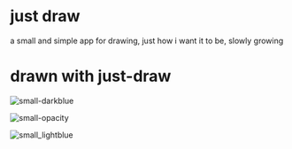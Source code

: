 # just draw
a small and simple app for drawing, just how i want it to be, slowly growing

# drawn with just-draw
![small-darkblue](https://github.com/user-attachments/assets/6516916b-b916-411f-93cb-920cfc9d4b33)


![small-opacity](https://github.com/user-attachments/assets/24211560-3ba7-4570-8e7d-7cd9ef96f9d6)


![small_lightblue](https://github.com/user-attachments/assets/86150887-d5ab-41b7-bf98-51ec799d5f19)
